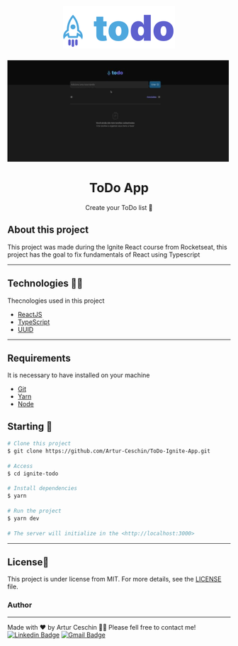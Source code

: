 <h1 align="center">
  <img alt="Logo" src="./public/todo-logo.svg" alt="ToDo - Ignite">
</h1>

![gif project](./public/todo-gif.gif)

<h1 align="center">
    ToDo App
</h1>
<p align="center">Create your ToDo list 🚀</p>

## About this project

This project was made during the Ignite React course from Rocketseat, this project has the goal to fix fundamentals of React using Typescript

---

## Technologies 👩‍💻

Thecnologies used in this project

- [ReactJS](https://reactjs.org/)
- [TypeScript](https://www.typescriptlang.org/)
- [UUID](https://github.com/uuidjs/uuid#readme)
---

## Requirements

It is necessary to have installed on your machine

- [Git](https://git-scm.com/)
- [Yarn](https://classic.yarnpkg.com)
- [Node](https://nodejs.org/en/)


## Starting 🚀

```bash
# Clone this project
$ git clone https://github.com/Artur-Ceschin/ToDo-Ignite-App.git

# Access
$ cd ignite-todo

# Install dependencies
$ yarn

# Run the project
$ yarn dev

# The server will initialize in the <http://localhost:3000>
```

---

## License📃

This project is under license from MIT. For more details, see the [LICENSE](./LICENSE.md) file.

### Author

---

Made with ❤️ by Artur Ceschin 👋🏼 Please fell free to contact me!
<br/>
[![Linkedin Badge](https://img.shields.io/badge/-Artur-blue?style=flat-square&logo=Linkedin&logoColor=white&link=https://www.linkedin.com/in/artur-peres-ceschin-programador/)](https://www.linkedin.com/in/artur-peres-ceschin-programador/)
[![Gmail Badge](https://img.shields.io/badge/-artur.ceschin@.com-c14438?style=flat-square&logo=Gmail&logoColor=white&link=mailto:artur.ceschin@gmail.com)](mailto:artur.ceschin@gmail.com)
